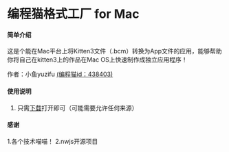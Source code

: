 # 编程猫格式工厂 for Mac

#### 简单介绍
这是个能在Mac平台上将Kitten3文件（.bcm）转换为App文件的应用，能够帮助你将自己在kitten3上的作品在Mac OS上快速制作成独立应用程序！

作者：小鱼yuzifu [(编程猫id：438403)](https://shequ.codemao.cn/user/438403)
#### 使用说明

1.  只需[下载](https://cloud.yuzifu.top/s/LeF9)打开即可（可能需要允许任何来源）


#### 感谢
1.各个技术喵喵！
2.nwjs开源项目
